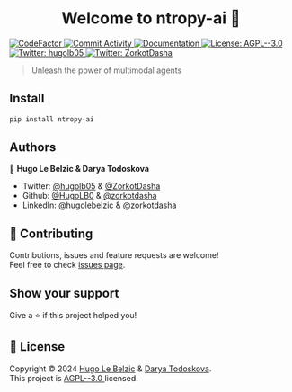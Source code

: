 <h1 align="center">Welcome to ntropy-ai 👋</h1>
<p>
  <a href="https://www.codefactor.io/repository/github/ntropy-ai/ntropy" target="_blank">
    <img alt="CodeFactor" src="https://www.codefactor.io/repository/github/ntropy-ai/ntropy/badge" />
  </a>
  <a href="https://img.shields.io/github/commit-activity/m/ntropy-ai/ntropy" target="_blank">
    <img alt="Commit Activity" src="https://img.shields.io/github/commit-activity/m/ntropy-ai/ntropy" />
  </a>
  <a href="https://ntropy-ai.gitbook.io/ntropy-ai-python-lib-docs" target="_blank">
    <img alt="Documentation" src="https://img.shields.io/badge/documentation-yes-brightgreen.svg" />
  </a>
  <a href="https://github.com/ntropy-ai/ntropy/blob/main/LICENSE.txt" target="_blank">
    <img alt="License: AGPL--3.0 " src="https://img.shields.io/badge/License-AGPL--3.0 -yellow.svg" />
  </a>
  <a href="https://twitter.com/hugolb05" target="_blank">
    <img alt="Twitter: hugolb05" src="https://img.shields.io/twitter/follow/hugolb05.svg?style=social" />
  </a>
    <a href="https://x.com/ZorkotDasha" target="_blank">
    <img alt="Twitter: ZorkotDasha" src="https://img.shields.io/twitter/follow/ZorkotDasha.svg?style=social" />
  </a>
</p>

> Unleash the power of multimodal agents

## Install

```sh
pip install ntropy-ai
```

## Authors

👤 **Hugo Le Belzic & Darya Todoskova**

* Twitter: [@hugolb05](https://twitter.com/hugolb05) & [@ZorkotDasha](https://twitter.com/ZorkotDasha)
* Github: [@HugoLB0](https://github.com/HugoLB0) & [@zorkotdasha](https://github.com/daryatodoskova)
* LinkedIn: [@hugolebelzic](https://linkedin.com/in/hugolebelzic) & [@zorkotdasha](https://www.linkedin.com/in/darya-todoskova-zorkot-3005181b8/)

## 🤝 Contributing

Contributions, issues and feature requests are welcome!<br />Feel free to check [issues page](https://github.com/ntropy-ai/ntropy/issues). 

## Show your support

Give a ⭐️ if this project helped you!

## 📝 License

Copyright © 2024 [Hugo Le Belzic](https://github.com/HugoLB0) & [Darya Todoskova](https://github.com/daryatodoskova).<br />
This project is [AGPL--3.0 ](https://github.com/ntropy-ai/ntropy/blob/main/LICENSE.txt) licensed.

